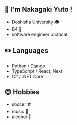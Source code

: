 

## 👋 I'm Nakagaki Yuto !
* Doshisha University :mortar_board:
* B4 :boy:
* software engineer :octocat:


## :pencil2: Languages
* Python / Django
* TypeScript / React, Next
* C# / .NET Core


## :heart_eyes: Hobbies
* soccer :soccer:
* music :guitar:
* alcohol :beers:







